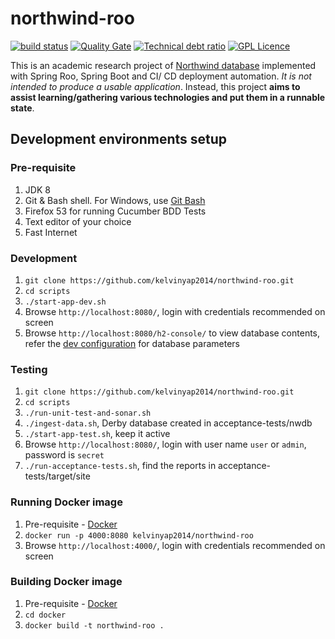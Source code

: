 # northwind-roo
[![build status](https://travis-ci.org/kelvinyap2014/northwind-roo.svg?branch=master)](https://travis-ci.org/kelvinyap2014/northwind-roo/branches)  [![Quality Gate](https://sonarqube.com/api/badges/gate?key=roo.nw:northwind)](https://sonarqube.com/dashboard/index/roo.nw:northwind)  [![Technical debt ratio](https://sonarqube.com/api/badges/measure?key=roo.nw:northwind&metric=sqale_debt_ratio)](https://sonarqube.com/dashboard/index/roo.nw:northwind)  [![GPL Licence](https://badges.frapsoft.com/os/gpl/gpl.svg?v=103)](https://opensource.org/licenses/GPL-3.0/)

This is an academic research project of [Northwind database](http://old.wiki.remobjects.com/wiki/Northwind_database) implemented with Spring Roo, Spring Boot and CI/ CD deployment automation. *It is not intended to produce a usable application*. Instead, this project **aims to assist learning/gathering various technologies and put them in a runnable state**.

## Development environments setup

### Pre-requisite
1. JDK 8
1. Git & Bash shell. For Windows, use [Git Bash](https://git-scm.com/download/win)
1. Firefox 53 for running Cucumber BDD Tests
1. Text editor of your choice
1. Fast Internet

### Development
1. `git clone https://github.com/kelvinyap2014/northwind-roo.git`
1. `cd scripts`
1. `./start-app-dev.sh`
1. Browse `http://localhost:8080/`, login with credentials recommended on screen
1. Browse `http://localhost:8080/h2-console/` to view database contents, refer the [dev configuration](https://github.com/kelvinyap2014/northwind-roo/blob/master/app/application/src/main/resources/application-dev.properties) for database parameters

### Testing
1. `git clone https://github.com/kelvinyap2014/northwind-roo.git`
1. `cd scripts`
1. `./run-unit-test-and-sonar.sh`
1. `./ingest-data.sh`, Derby database created in acceptance-tests/nwdb
1. `./start-app-test.sh`, keep it active
1. Browse `http://localhost:8080/`, login with user name `user` or `admin`, password is `secret`
1. `./run-acceptance-tests.sh`, find the reports in acceptance-tests/target/site

### Running Docker image
1. Pre-requisite - [Docker](https://www.docker.com/community-edition#/download)
1. `docker run -p 4000:8080 kelvinyap2014/northwind-roo`
1. Browse `http://localhost:4000/`, login with credentials recommended on screen

### Building Docker image
1. Pre-requisite - [Docker](https://www.docker.com/community-edition#/download)
1. `cd docker`
1. `docker build -t northwind-roo .`
